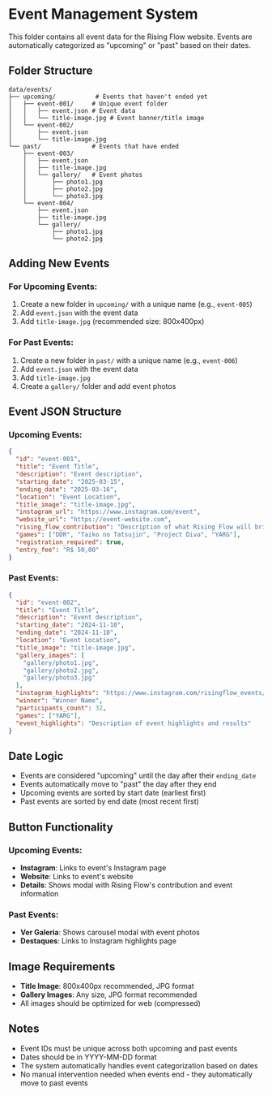 # Event Management System

This folder contains all event data for the Rising Flow website. Events are automatically categorized as "upcoming" or "past" based on their dates.

## Folder Structure

```
data/events/
├── upcoming/           # Events that haven't ended yet
│   ├── event-001/     # Unique event folder
│   │   ├── event.json # Event data
│   │   └── title-image.jpg # Event banner/title image
│   └── event-002/
│       ├── event.json
│       └── title-image.jpg
└── past/              # Events that have ended
    ├── event-003/
    │   ├── event.json
    │   ├── title-image.jpg
    │   └── gallery/   # Event photos
    │       ├── photo1.jpg
    │       ├── photo2.jpg
    │       └── photo3.jpg
    └── event-004/
        ├── event.json
        ├── title-image.jpg
        └── gallery/
            ├── photo1.jpg
            └── photo2.jpg
```

## Adding New Events

### For Upcoming Events:

1. Create a new folder in `upcoming/` with a unique name (e.g., `event-005`)
2. Add `event.json` with the event data
3. Add `title-image.jpg` (recommended size: 800x400px)

### For Past Events:

1. Create a new folder in `past/` with a unique name (e.g., `event-006`)
2. Add `event.json` with the event data
3. Add `title-image.jpg`
4. Create a `gallery/` folder and add event photos

## Event JSON Structure

### Upcoming Events:
```json
{
  "id": "event-001",
  "title": "Event Title",
  "description": "Event description",
  "starting_date": "2025-03-15",
  "ending_date": "2025-03-16",
  "location": "Event Location",
  "title_image": "title-image.jpg",
  "instagram_url": "https://www.instagram.com/event",
  "website_url": "https://event-website.com",
  "rising_flow_contribution": "Description of what Rising Flow will bring to the event",
  "games": ["DDR", "Taiko no Tatsujin", "Project Diva", "YARG"],
  "registration_required": true,
  "entry_fee": "R$ 50,00"
}
```

### Past Events:
```json
{
  "id": "event-002",
  "title": "Event Title",
  "description": "Event description",
  "starting_date": "2024-11-10",
  "ending_date": "2024-11-10",
  "location": "Event Location",
  "title_image": "title-image.jpg",
  "gallery_images": [
    "gallery/photo1.jpg",
    "gallery/photo2.jpg",
    "gallery/photo3.jpg"
  ],
  "instagram_highlights": "https://www.instagram.com/risingflow_events/highlights/123456",
  "winner": "Winner Name",
  "participants_count": 32,
  "games": ["YARG"],
  "event_highlights": "Description of event highlights and results"
}
```

## Date Logic

- Events are considered "upcoming" until the day after their `ending_date`
- Events automatically move to "past" the day after they end
- Upcoming events are sorted by start date (earliest first)
- Past events are sorted by end date (most recent first)

## Button Functionality

### Upcoming Events:
- **Instagram**: Links to event's Instagram page
- **Website**: Links to event's website
- **Details**: Shows modal with Rising Flow's contribution and event information

### Past Events:
- **Ver Galeria**: Shows carousel modal with event photos
- **Destaques**: Links to Instagram highlights page

## Image Requirements

- **Title Image**: 800x400px recommended, JPG format
- **Gallery Images**: Any size, JPG format recommended
- All images should be optimized for web (compressed)

## Notes

- Event IDs must be unique across both upcoming and past events
- Dates should be in YYYY-MM-DD format
- The system automatically handles event categorization based on dates
- No manual intervention needed when events end - they automatically move to past events 